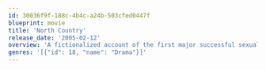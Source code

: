 ```yaml
---
id: 30036f9f-188c-4b4c-a24b-503cfed0447f
blueprint: movie
title: 'North Country'
release_date: '2005-02-12'
overview: 'A fictionalized account of the first major successful sexual harassment case in the United States -- Jenson vs. Eveleth Mines, where a woman who endured a range of abuse while working as a miner filed and won the landmark 1984 lawsuit.'
genres: '[{"id": 18, "name": "Drama"}]'
---
```

